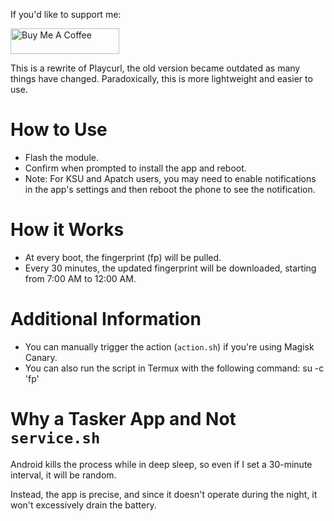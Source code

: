 If you'd like to support me:

<a href="https://www.buymeacoffee.com/daboynb" target="_blank"><img src="https://cdn.buymeacoffee.com/buttons/default-orange.png" alt="Buy Me A Coffee" height="41" width="174"></a>

This is a rewrite of Playcurl, the old version became outdated as many things have changed. Paradoxically, this is more lightweight and easier to use.

# How to Use

- Flash the module.
- Confirm when prompted to install the app and reboot.
- Note: For KSU and Apatch users, you may need to enable notifications in the app's settings and then reboot the phone to see the notification.

# How it Works
- At every boot, the fingerprint (fp) will be pulled.
- Every 30 minutes, the updated fingerprint will be downloaded, starting from 7:00 AM to 12:00 AM.

# Additional Information

- You can manually trigger the action (`action.sh`) if you're using Magisk Canary.
- You can also run the script in Termux with the following command: su -c 'fp'

# Why a Tasker App and Not `service.sh`

Android kills the process while in deep sleep, so even if I set a 30-minute interval, it will be random. 

Instead, the app is precise, and since it doesn't operate during the night, it won't excessively drain the battery.